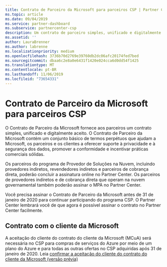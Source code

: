 ```yaml
---
title: Contrato de Parceiro da Microsoft para parceiros CSP | Partner Center
ms.topic: article
ms.date: 09/04/2019
ms.service: partner-dashboard
ms.subservice: partnercenter-csp
description: Um contrato de parceiro simples, unificado e digitalmente aceito.
ms.assetid: ''
author: LauraBrenner
ms.author: labrenne
ms.localizationpriority: medium
ms.openlocfilehash: 3736b70d2769e39760db2dc06afc20174fed7bed
ms.sourcegitcommit: dbaa6c2e8a0e6431f1420e024cca6d0dd54f1425
ms.translationtype: MT
ms.contentlocale: pt-BR
ms.lasthandoff: 11/06/2019
ms.locfileid: "73654331"
---
```

# <a name="microsoft-partner-agreement-for-csp-partners"></a>Contrato de Parceiro da Microsoft para parceiros CSP 

O Contrato de Parceiro da Microsoft fornece aos parceiros um contrato simples, unificado e digitalmente aceito. O Contrato de Parceiro da Microsoft contém um conjunto básico de termos perpétuos que ajudam a Microsoft, os parceiros e os clientes a oferecer suporte à privacidade e à segurança dos dados, promover a conformidade e incentivar práticas comerciais sólidas.   

Os parceiros do programa de Provedor de Soluções na Nuvem, incluindo provedores indiretos, revendedores indiretos e parceiros de cobrança direta, poderão concluir a assinatura online no Partner Center. Os parceiros de provedores indiretos e de cobrança direta que operam na nuvem governamental também poderão assinar o MPA no Partner Center.

Você precisa assinar o Contrato de Parceiro da Microsoft antes de 31 de janeiro de 2020 para continuar participando do programa CSP. O Partner Center lembrará você de que agora é possível assinar o contrato no Partner Center facilmente. 

## <a name="microsoft-customer-agreement"></a>Contrato com o cliente da Microsoft

A aceitação do cliente do contrato do cliente da Microsoft (MCuA) será necessária no CSP para compras de serviços do Azure por meio de um plano do Azure e para todas as outras ofertas no CSP adquiridas após 31 de janeiro de 2020. Leia [confirmar a aceitação do cliente do contrato do cliente da Microsoft (versão prévia)](confirm-customer-agreement.md)
 











